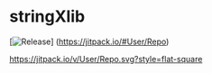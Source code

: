 # stringXlib

[![Release](https://jitpack.io/v/User/Repo.svg)]
(https://jitpack.io/#User/Repo)

https://jitpack.io/v/User/Repo.svg?style=flat-square

